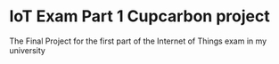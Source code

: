 # IoT Exam Part 1 Cupcarbon project
 The Final Project for the first part of the Internet of Things exam in my university
